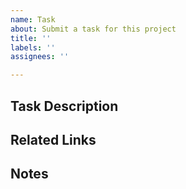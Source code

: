 ```yaml
---
name: Task
about: Submit a task for this project
title: ''
labels: ''
assignees: ''

---
```


## Task Description

## Related Links

## Notes
